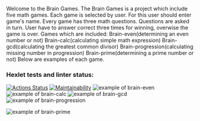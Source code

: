 Welcome to the Brain Games.
The Brain Games is a project which include five math games.
Each game is selected by user. For this user should enter game's name.
Every game has three math questions. Questions are asked in turn.
User have to answer correct three times for winning, overwise the game is over.
Games which are included:
Brain-even(determining an even number or not)
Brain-calc(calculating simple math expression)
Brain-gcd(calculating the greatest common divisor)
Brain-progression(calculating missing number in progression)
Brain-prime(determining a prime number or not)
Below are examples of each game.
### Hexlet tests and linter status:
[![Actions Status](https://github.com/ramisphoto/python-project-49/workflows/hexlet-check/badge.svg)](https://github.com/ramisphoto/python-project-49/actions)
[![Maintainability](https://api.codeclimate.com/v1/badges/99b0d981cd00b575104c/maintainability)](https://codeclimate.com/github/ramissabirzyanov/python-project-49/maintainability)
![example of brain-even](https://asciinema.org/a/3X5zfT2XkzE818OXHaekJT18a)
![example of brain-calc](https://asciinema.org/a/p72Z7jyeBa8P7wdHnjrrcvrDe)
![example of brain-gcd](https://asciinema.org/a/KSZpNUIeLoz8L9LlLa3M9IoFy)
![example of brain-progression](https://asciinema.org/a/V3qV4AK3Exrw7NN4sNVGlwd03)

![example of brain-prime](https://asciinema.org/a/UGuXc4tpeYd2IYy8tCxrYbvP5)

